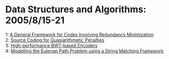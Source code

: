 # Data Structures and Algorithms: 2005/8/15-21  
1: [A General Framework for Codes Involving Redundancy Minimization](https://doi.org/10.48550/arXiv.cs/0508083)  
2: [Source Coding for Quasiarithmetic Penalties](https://doi.org/10.48550/arXiv.cs/0508084)  
3: [High-performance BWT-based Encoders](https://doi.org/10.48550/arXiv.cs/0508086)  
4: [Modelling the Eulerian Path Problem using a String Matching Framework](https://doi.org/10.48550/arXiv.cs/0508087)  